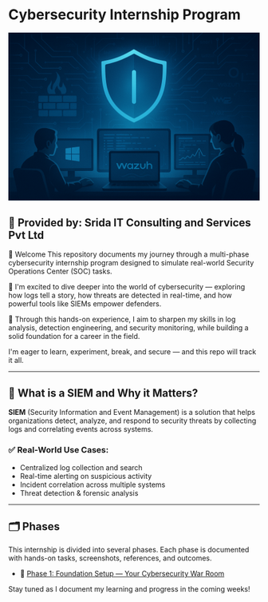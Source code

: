 # Cybersecurity Internship Program
![](./assets/home.png)
## 🏢 Provided by: Srida IT Consulting and Services Pvt Ltd

📌 Welcome
This repository documents my journey through a multi-phase cybersecurity internship program designed to simulate real-world Security Operations Center (SOC) tasks.

🚀 I'm excited to dive deeper into the world of cybersecurity — exploring how logs tell a story, how threats are detected in real-time, and how powerful tools like SIEMs empower defenders.

🔐 Through this hands-on experience, I aim to sharpen my skills in log analysis, detection engineering, and security monitoring, while building a solid foundation for a career in the field.

I'm eager to learn, experiment, break, and secure — and this repo will track it all.

---

## 🧠 What is a SIEM and Why it Matters?

**SIEM** (Security Information and Event Management) is a solution that helps organizations detect, analyze, and respond to security threats by collecting logs and correlating events across systems.

### ✅ Real-World Use Cases:
- Centralized log collection and search
- Real-time alerting on suspicious activity
- Incident correlation across multiple systems
- Threat detection & forensic analysis

---

## 🗂️ Phases

This internship is divided into several phases. Each phase is documented with hands-on tasks, screenshots, references, and outcomes.

- 🔹 [Phase 1: Foundation Setup — Your Cybersecurity War Room](./Phase-1/README.md)

Stay tuned as I document my learning and progress in the coming weeks!

